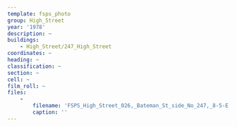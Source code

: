 ```yaml
---
template: fsps_photo
group: High_Street
year: '1978'
description: ~
buildings:
    - High_Street/247_High_Street
coordinates: ~
heading: ~
classification: ~
section: ~
cell: ~
film_roll: ~
files:
    -
        filename: 'FSPS_High_Street_026,_Bateman_St_side_No_247,_8-5-E,_1978.png'
        caption: ''
---
```

